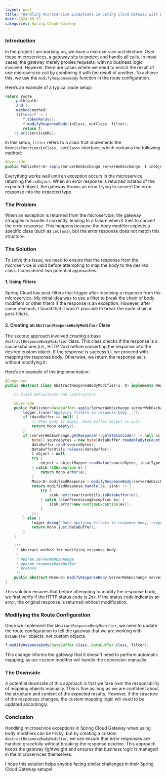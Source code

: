 ```yaml
---
layout: post
title: "Handling Microservice Exceptions in Spring Cloud Gateway with Body Modifiers in the Route"
date: 2024-09-19
categories: Spring Cloud Gateway
---
```


### Introduction

In the project I am working on, we have a microservice architecture. Over these microservices, a gateway sits to protect and handle all calls. In most cases, the gateway merely proxies requests, with no business logic involved. However, there are cases where we need to enrich the result of one microservice call by combining it with the result of another. To achieve this, we use the `modifyResponseBody` function in the route configuration.

Here’s an example of a typical route setup:

```java
return route
    .path(path)
    .and()
    .method(method)
    .filters(f -> {
        f.tokenRelay();
        f.modifyResponseBody(inClass, outClass, filter);
        return f;
    }).uri(serviceURL);
```

In this setup, `filter` refers to a class that implements the `RewriteFunction<inClass, outClass>` interface, which contains the following method:

```java
@Override
public Publisher<O> apply(ServerWebExchange serverWebExchange, I inObject) { ... }
```

Everything works well until an exception occurs in the microservice returning the `inObject`. When an error response is returned instead of the expected object, the gateway throws an error trying to convert the error response into the expected type.

### The Problem

When an exception is returned from the microservice, the gateway struggles to handle it correctly, leading to a failure when it tries to convert the error response. This happens because the body modifier expects a specific class (such as `inClass`), but the error response does not match this structure.

### The Solution

To solve this issue, we need to ensure that the response from the microservice is valid before attempting to map the body to the desired class. I considered two potential approaches:

#### 1. Using Filters

Spring Cloud has post-filters that trigger after receiving a response from the microservice. My initial idea was to use a filter to break the chain of body modifiers or other filters if the response is an exception. However, after some research, I found that it wasn't possible to break the route chain in post-filters.

#### 2. Creating an `AbstractResponseBodyModifier` Class

The second approach involved creating a base `AbstractResponseBodyModifier` class. This class checks if the response is a successful one (i.e., HTTP 2xx) before converting the response into the desired custom object. If the response is successful, we proceed with mapping the response body. Otherwise, we return the response as is without modifying it.

Here’s an example of the implementation:

```java
@Component
public abstract class AbstractResponseBodyModifier<I, O> implements RewriteFunction<DataBuffer, DataBuffer> {

    // field definitions and constructors

    @Override
    public Publisher<DataBuffer> apply(ServerWebExchange serverWebExchange, DataBuffer dataBuffer) {
        logger.trace("Applying filters to response body...");
        if (dataBuffer == null) {
            // When body is empty, data buffer object is null
            return Mono.empty();
        }
        if (serverWebExchange.getResponse().getStatusCode() != null && serverWebExchange.getResponse().getStatusCode().is2xxSuccessful()) {
            byte[] sourceBytes = new byte[dataBuffer.readableByteCount()];
            dataBuffer.read(sourceBytes);
            DataBufferUtils.release(dataBuffer);
            I object = null;
            try {
                object = objectMapper.readValue(sourceBytes, inputType);
            } catch (IOException e) {
                return Mono.error(e);
            }
            Mono<O> modifiedResponse = modifyResponseBody(serverWebExchange, object);
            return modifiedResponse.handle((e, sink) -> {
                try {
                    sink.next(rewriterUtils.toDatabuffer(e));
                } catch (JsonProcessingException ex) {
                    sink.error(new RuntimeException(ex));
                }
            });
        } else {
            logger.debug("Done applying filters to response body, response status was not successful");
            return Mono.just(dataBuffer);
        }
    }

    /**
     * Abstract method for modifying response body
     *
     * @param serverWebExchange
     * @param responseDataBuffer
     * @return
     */
    public abstract Mono<O> modifyResponseBody(ServerWebExchange serverWebExchange, I responseDataBuffer);
}
```

This solution ensures that before attempting to modify the response body, we first verify if the HTTP status code is 2xx. If the status code indicates an error, the original response is returned without modification.

### Modifying the Route Configuration

Once we implement the `AbstractResponseBodyModifier`, we need to update the route configuration to tell the gateway that we are working with `DataBuffer` objects, not custom objects.

```java
f.modifyResponseBody(DataBuffer.class, DataBuffer.class, filter);
```

This change informs the gateway that it doesn't need to perform automatic mapping, as our custom modifier will handle the conversion manually.

### The Downside

A potential downside of this approach is that we take over the responsibility of mapping objects manually. This is fine as long as we are confident about the structure and content of the expected results. However, if the structure of the responses changes, the custom mapping logic will need to be updated accordingly.

### Conclusion

Handling microservice exceptions in Spring Cloud Gateway when using body modifiers can be tricky, but by creating a custom `AbstractResponseBodyModifier`, we can ensure that error responses are handled gracefully without breaking the response pipeline. This approach keeps the gateway lightweight and ensures that business logic is managed in the microservices themselves.

I hope this solution helps anyone facing similar challenges in their Spring Cloud Gateway setups!
